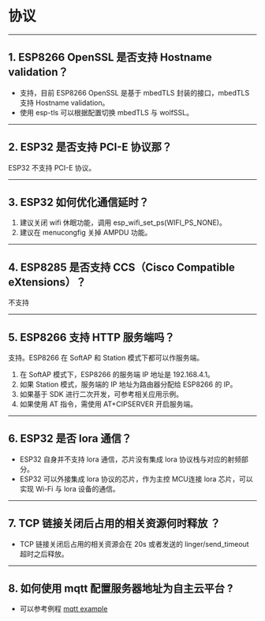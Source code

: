 # 协议

<style>
body {counter-reset: h2}
  h2 {counter-reset: h3}
  h2:before {counter-increment: h2; content: counter(h2) ". "}
  h3:before {counter-increment: h3; content: counter(h2) "." counter(h3) ". "}
  h2.nocount:before, h3.nocount:before, { content: ""; counter-increment: none }
</style>

---

## ESP8266 OpenSSL 是否⽀持 Hostname validation？

- ⽀持，目前 ESP8266 OpenSSL 是基于 mbedTLS 封装的接口，mbedTLS 支持 Hostname validation。
- 使用 esp-tls 可以根据配置切换 mbedTLS 与 wolfSSL。

---

## ESP32 是否⽀持 PCI-E 协议那？

ESP32 不支持 PCI-E 协议。

---

## ESP32 如何优化通信延时？

1. 建议关闭 wifi 休眠功能，调用 esp_wifi_set_ps(WIFI_PS_NONE)。
2. 建议在 menucongfig 关掉 AMPDU 功能。

---

## ESP8285 是否⽀持 CCS（Cisco Compatible eXtensions）？

不支持

---

## ESP8266 ⽀持 HTTP 服务端吗？

⽀持。ESP8266 在 SoftAP 和 Station 模式下都可以作服务端。
1. 在 SoftAP 模式下，ESP8266 的服务端 IP 地址是 192.168.4.1。
2. 如果 Station 模式，服务端的 IP 地址为路由器分配给 ESP8266 的 IP。
3. 如果基于 SDK 进行⼆次开发，可参考相关应用示例。
4. 如果使⽤ AT 指令，需使⽤ AT+CIPSERVER 开启服务端。

---

## ESP32 是否 lora 通信？

- ESP32 自身并不支持 lora 通信，芯片没有集成 lora 协议栈与对应的射频部分。
- ESP32 可以外接集成 lora 协议的芯⽚，作为主控 MCU连接 lora 芯片，可以实现 Wi-Fi 与 lora 设备的通信。

---

## TCP 链接关闭后占用的相关资源何时释放 ？

- TCP 链接关闭后占用的相关资源会在 20s 或者发送的 linger/send_timeout 超时之后释放。

---

## 如何使用 mqtt 配置服务器地址为自主云平台 ?

- 可以参考例程 [mqtt example](https://github.com/espressif/esp-idf/tree/master/examples/protocols/mqtt)
